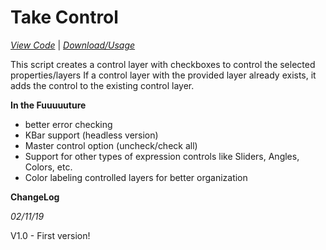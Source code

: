 # Take Control

[_View Code_](/scripts/OnOffControl.jsx) | [_Download/Usage_](http://authorsprojects.com)

This script creates a control layer with checkboxes to control the selected properties/layers
If a control layer with the provided layer already exists, it adds the control to the existing control layer.

**In the Fuuuuuture**

- better error checking
- KBar support (headless version)
- Master control option (uncheck/check all)
- Support for other types of expression controls like Sliders, Angles, Colors, etc.
- Color labeling controlled layers for better organization

**ChangeLog**

_02/11/19_

V1.0 - First version!
